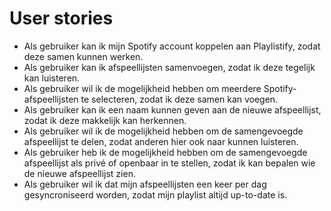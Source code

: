 # User stories

* Als gebruiker kan ik mijn Spotify account koppelen aan Playlistify, zodat deze samen kunnen werken.
* Als gebruiker kan ik afspeellijsten samenvoegen, zodat ik deze tegelijk kan luisteren.
* Als gebruiker wil ik de mogelijkheid hebben om meerdere Spotify-afspeellijsten te selecteren, zodat ik deze samen kan voegen.
* Als gebruiker kan ik een naam kunnen geven aan de nieuwe afspeellijst, zodat ik deze makkelijk kan herkennen.
* Als gebruiker wil ik de mogelijkheid hebben om de samengevoegde afspeellijst te delen, zodat anderen hier ook naar kunnen luisteren.
* Als gebruiker heb ik de mogelijkheid hebben om de samengevoegde afspeellijst als privé of openbaar in te stellen, zodat ik kan bepalen wie de nieuwe afspeellijst zien.
* Als gebruiker wil ik dat mijn afspeellijsten een keer per dag gesyncroniseerd worden, zodat mijn playlist altijd up-to-date is.
